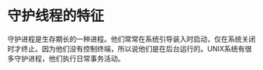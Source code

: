 # 守护线程的特征
守护进程是生存期长的一种进程。他们常常在系统引导装入时启动，仅在系统关闭时才终止。因为他们没有控制终端，所以说他们是在后台运行的。UNIX系统有很多守护进程，他们执行日常事务活动。
